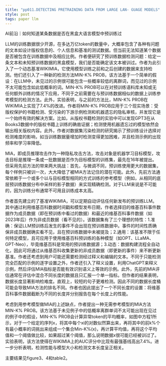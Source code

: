 ```yaml
---
title: "pp011.DETECTING PRETRAINING DATA FROM LARGE LAN- GUAGE MODELS"
style: post
tags: paper llm 
---
```


AI前沿｜如何知道某条数据是否在黑盒大语言模型中预训练过


LLM的训练数据很少开源，在多达万亿token的数量中，大概率包含了各种有问题的文本如设计版权信息的、个人信息和基准的测试数据。但当前无法知道某个数据是否被包含在训练数据中及相应比例。作者便研究了预训练数据检测问题：给定一条文本和未知预训练数据的黑盒模型，我们是否能确定该文本被训过。作者为此引入了一个动态基准WIKIMIA，它使用模型训练之前和之后创建的数据来支持检测。他们还引入了一种新的检测方法MIN-K% PROB，该方法基于一个简单的假设：在LLM中，未见过的示例很可能包含一些概率较低的离群词，而见过的示例不太可能包含如此低概率的词。MIN-K% PROB可以在对预训练语料库未知或无任何额外训练的情况下应用，不同于之前需要在与预训练数据相似的数据上训练参考模型的检测方法。此外，实验表明，与之前的方法比，MIN-K% PROB在WIKIMIA上实现了7.4%的改进。作者将MIN-K% PROB应用于三个现实场景：受版权保护的书籍检测、受污染的下游示例检测和机器遗忘的隐私审核，并发现它是一个始终有效的解决方案。比如，从版权书籍检测的实验中可以发现GPT3在从Books3数据中的版权书籍上训练的确凿证据；检测使用机器遗忘过的模型依然会输出相关版权内容。此外，作者对数据集污染检测的研究揭示了预训练设计选择对检测难度的影响，如当训练数据量增加时检测变得更加困难，并且检测示例的出现频率和学习率降低。


MIA，即成员推理攻击作为一种隐私攻击方法，攻击对象是机器学习目标模型，攻击目标是推理一条或一批数据是否作为目标模型的训练集，最先在16年被提出。但采用先前方法的带来两大挑战：首先，与微调不同，预训练使用更大的数据集，每个样例只被训一次，大大降低了被MIA方法记住的潜在可能。此外，先前方法通常依赖于一个或多个以与目标模型相同的方式训练的参考模型（例如，从相同的底层预训练数据分布中采样的影子数据）来实现精确检测。对于LLM来说是不可能的，因为训练分布通常不可用且训练成本太高。


作者首先建立的了基准WIKIMIA，可以定期自动评估任何新发布的预训练LLM。其中通过利用维基百科数据时间戳和模型发布日期，作者选择旧的维基百科事件数据作为成员数据（即在预训练中看过的数据）和最近的维基百科事件数据（如2023年后）作为非成员数据（看不见的）。该数据集有了三个理想的特性：1.准确：保证LLM预训练后发生的事件不会出现在预训练数据中。事件的时间性质确保非成员数据确实看不见，且在预训练数据中未被提及；2.通用：该基准不限于任何特定模型，且可应用于使用维基百科预训练的各种模型（如OPT、LLaMA、GPT-Neo），毕竟维基百科是常用的预训练数据源；3.动态：数据构建流程全自动化，因此可将通过从维基百科收集更新的非成员数据（即更新的事件）来不断更新基准。作者还考虑到用户可能还需要检测经过释义和编辑的文本。不同于只能检测完全匹配的示例的逐字设置之外，作者还引入了释义设置，利用ChatGPT来释义示例，然后评估MIA指标是否能有效识别语义上等效的示例。此外，先前的MIA评估通常在评估中混合不同长度的数据且只汇报一个单一指标。但作者的结果表明，数据长度显著影响检难度。直观上，较短的句子更难检测。因此不同的数据长度桶可能会导致MIA方法的排名不同。作者也因此提出了一个不同长度的设置：将维基百科事件数据截断为不同的长度并分别报告在每个长度上的性能。


考虑到用参考模型做MIA的上述缺点，作者提出一种无需参考模型的MIA方法MIN-K% PROB。该方法基于未见例子中的低概率离群单词不太可能出现在见过的例子中的假设，MIN-K% PROB会计算异常token的平均概率，如图中方程1所示，对于一个给定的序列x，将其中每个xi的对数似然算出来，再将其中的前k%个有最小概率的词挑出来组成一个集合Min-K%(x)，再计算平均值，再将这个平均值和一个阈值做比较，如果超过某个阈值，那么说明数据x很可能已经被训过了。实验表明，该方法使得在WIKIMIA上的AUC评分中比现有最强基线高出7.4%。进一步分析表明，检测性能与模型大小和检测文本长度呈正相关。

主要结果见figure3、4和table2。
